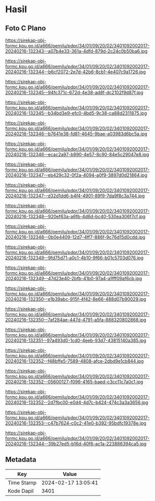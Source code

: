 # Hasil

## Foto C Plano

https://sirekap-obj-formc.kpu.go.id/a666/pemilu/pdpr/34/01/09/20/02/3401092002017-20240216-132343--a07b4e33-361a-4dfd-879d-2c24c0b50ba6.jpg

https://sirekap-obj-formc.kpu.go.id/a666/pemilu/pdpr/34/01/09/20/02/3401092002017-20240216-132344--b6cf2072-2e7d-42b6-8cb1-4e407c9a1726.jpg

https://sirekap-obj-formc.kpu.go.id/a666/pemilu/pdpr/34/01/09/20/02/3401092002017-20240216-132345--94fc371c-672d-4e38-ad8f-dc2102f9d87f.jpg

https://sirekap-obj-formc.kpu.go.id/a666/pemilu/pdpr/34/01/09/20/02/3401092002017-20240216-132345--b34bd3e9-efc0-4bd5-9c38-ca88d2311875.jpg

https://sirekap-obj-formc.kpu.go.id/a666/pemilu/pdpr/34/01/09/20/02/3401092002017-20240216-132346--b7641e38-fd81-4645-9bae-a03983d6bc5a.jpg

https://sirekap-obj-formc.kpu.go.id/a666/pemilu/pdpr/34/01/09/20/02/3401092002017-20240216-132346--ecac2a97-b990-4e57-8c90-84e5c29047e8.jpg

https://sirekap-obj-formc.kpu.go.id/a666/pemilu/pdpr/34/01/09/20/02/3401092002017-20240216-132347--eb429c32-0f2a-4094-a0f9-3897d0d21864.jpg

https://sirekap-obj-formc.kpu.go.id/a666/pemilu/pdpr/34/01/09/20/02/3401092002017-20240216-132347--d32d1dd6-b4f4-4901-89f9-7da9f8c3a744.jpg

https://sirekap-obj-formc.kpu.go.id/a666/pemilu/pdpr/34/01/09/20/02/3401092002017-20240216-132348--920ef63a-a6fb-4d6d-bc40-530ea306f7cf.jpg

https://sirekap-obj-formc.kpu.go.id/a666/pemilu/pdpr/34/01/09/20/02/3401092002017-20240216-132348--0b0e4409-12d7-4ff7-886f-9c76d15d0cdd.jpg

https://sirekap-obj-formc.kpu.go.id/a666/pemilu/pdpr/34/01/09/20/02/3401092002017-20240216-132349--9fd75d71-a0c1-4b10-9f66-b01c5703d076.jpg

https://sirekap-obj-formc.kpu.go.id/a666/pemilu/pdpr/34/01/09/20/02/3401092002017-20240216-132349--47d23e40-2bfb-41b0-97a4-a1fff09af6cb.jpg

https://sirekap-obj-formc.kpu.go.id/a666/pemilu/pdpr/34/01/09/20/02/3401092002017-20240216-132350--e1b39abc-915f-4f42-8e66-488d07b90029.jpg

https://sirekap-obj-formc.kpu.go.id/a666/pemilu/pdpr/34/01/09/20/02/3401092002017-20240216-132350--7af284ae-447d-4791-a5fa-888320802868.jpg

https://sirekap-obj-formc.kpu.go.id/a666/pemilu/pdpr/34/01/09/20/02/3401092002017-20240216-132351--97a493d0-1cd0-4eeb-93d7-43815140a385.jpg

https://sirekap-obj-formc.kpu.go.id/a666/pemilu/pdpr/34/01/09/20/02/3401092002017-20240216-132352--f48bffe5-7589-4808-afce-2dbd9e1cb844.jpg

https://sirekap-obj-formc.kpu.go.id/a666/pemilu/pdpr/34/01/09/20/02/3401092002017-20240216-132352--05600127-f096-4165-baed-c3cc11c7a0c1.jpg

https://sirekap-obj-formc.kpu.go.id/a666/pemilu/pdpr/34/01/09/20/02/3401092002017-20240216-132352--2d7fbc00-e0d4-4d7c-b424-474c3a3a3656.jpg

https://sirekap-obj-formc.kpu.go.id/a666/pemilu/pdpr/34/01/09/20/02/3401092002017-20240216-132353--c47b7624-c0c2-41e0-b392-95bdfc19378e.jpg

https://sirekap-obj-formc.kpu.go.id/a666/pemilu/pdpr/34/01/09/20/02/3401092002017-20240216-132344--39b27ed5-b16d-40f6-ac1a-223886394ca5.jpg


## Metadata

| Key        | Value               |
| ---------- | ------------------- |
| Time Stamp | 2024-02-17 13:05:41 |
| Kode Dapil | 3401                |



